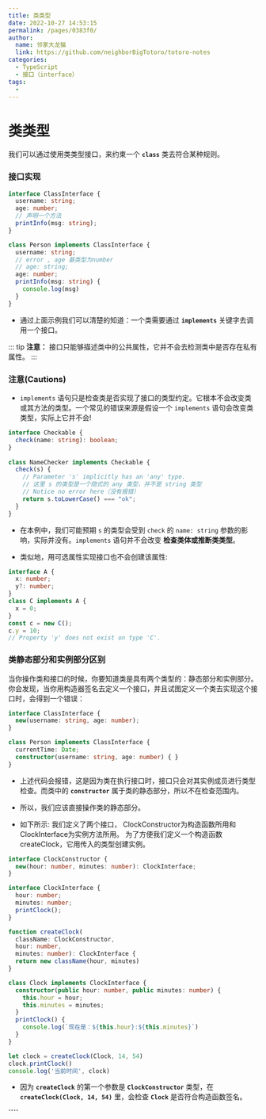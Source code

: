```yaml
---
title: 类类型
date: 2022-10-27 14:53:15
permalink: /pages/0383f0/
author: 
  name: 邻家大龙猫
  link: https://github.com/neighborBigTotoro/totoro-notes
categories: 
  - TypeScript
  - 接口（interface）
tags: 
  - 
---
```

# 类类型


我们可以通过使用类类型接口，来约束一个 **``class``** 类去符合某种规则。


### 接口实现

``` ts
interface ClassInterface {
  username: string;
  age: number;
  // 声明一个方法
  printInfo(msg: string);
}

class Person implements ClassInterface {
  username: string;
  // error , age 基类型为number
  // age: string;
  age: number;
  printInfo(msg: string) {
    console.log(msg)
  }
}
```
- 通过上面示例我们可以清楚的知道：一个类需要通过 **``implements``** 关键字去调用一个接口。

::: tip
**注意：** 接口只能够描述类中的公共属性，它并不会去检测类中是否存在私有属性。
:::



### 注意(Cautions)

- `implements` 语句只是检查类是否实现了接口的类型约定。它根本不会改变类或其方法的类型。一个常见的错误来源是假设一个 `implements` 语句会改变类类型，实际上它并不会!
``` ts
interface Checkable {
  check(name: string): boolean;
}
 
class NameChecker implements Checkable {
  check(s) {
    // Parameter 's' implicitly has an 'any' type.
    // 这里 s 的类型是一个隐式的 any 类型，并不是 string 类型
    // Notice no error here（没有报错）
    return s.toLowerCase() === "ok";
  }
}
```
- 在本例中，我们可能预期 `s` 的类型会受到 `check` 的 `name: string` 参数的影响，实际并没有。`implements` 语句并不会改变 **检查类体或推断类类型**。

- 类似地，用可选属性实现接口也不会创建该属性:
``` ts
interface A {
  x: number;
  y?: number;
}
class C implements A {
  x = 0;
}
const c = new C();
c.y = 10;
// Property 'y' does not exist on type 'C'.
```



### 类静态部分和实例部分区别

当你操作类和接口的时候，你要知道类是具有两个类型的：静态部分和实例部分。 你会发现，当你用构造器签名去定义一个接口，并且试图定义一个类去实现这个接口时，会得到一个错误：
``` ts
interface ClassInterface {
  new(username: string, age: number);
}

class Person implements ClassInterface {
  currentTime: Date;
  constructor(username: string, age: number) { }
}
```
- 上述代码会报错，这是因为类在执行接口时，接口只会对其实例成员进行类型检查。而类中的 **``constructor``** 属于类的静态部分，所以不在检查范围内。

- 所以，我们应该直接操作类的静态部分。 
- 如下所示: 我们定义了两个接口， ClockConstructor为构造函数所用和ClockInterface为实例方法所用。 为了方便我们定义一个构造函数 createClock，它用传入的类型创建实例。
``` ts
interface ClockConstructor {
  new(hour: number, minutes: number): ClockInterface;
}

interface ClockInterface {
  hour: number;
  minutes: number;
  printClock();
}

function createClock(
  className: ClockConstructor,
  hour: number,
  minutes: number): ClockInterface {
  return new className(hour, minutes)
}

class Clock implements ClockInterface {
  constructor(public hour: number, public minutes: number) {
    this.hour = hour;
    this.minutes = minutes;
  }
  printClock() {
    console.log(`现在是：${this.hour}:${this.minutes}`)
  }
}

let clock = createClock(Clock, 14, 54)
clock.printClock()
console.log('当前时间', clock)
```

- 因为 **``createClock``** 的第一个参数是 **``ClockConstructor``** 类型，在 **``createClock(Clock, 14, 54)``** 里，会检查 **``Clock``** 是否符合构造函数签名。


**````**
